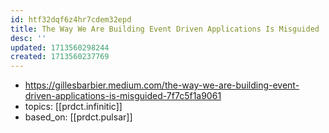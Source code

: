 ```yaml
---
id: htf32dqf6z4hr7cdem32epd
title: The Way We Are Building Event Driven Applications Is Misguided
desc: ''
updated: 1713560298244
created: 1713560237769
---
```


- https://gillesbarbier.medium.com/the-way-we-are-building-event-driven-applications-is-misguided-7f7c5f1a9061
- topics: [[prdct.infinitic]]
- based_on: [[prdct.pulsar]]